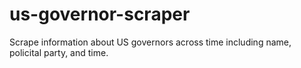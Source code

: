 # us-governor-scraper
Scrape information about US governors across time including name, policital party, and time.
